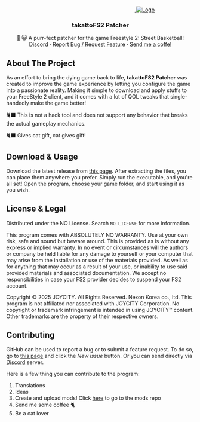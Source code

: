 <!-- PROJECT LOGO -->
<br />
<p align="center">
  <a href="https://takattowo.github.io/takattoFS2/">
    <img src="https://raw.githubusercontent.com/takattowo/takattoFS2/main/fs2/assets/logo.png" alt="Logo" width="238" height="0">
    <img src="https://github.com/user-attachments/assets/2ec591e8-e6a3-4ecb-a01f-a7aa1cbeb996" alt="Logo">
  </a>

  <h3 align="center">takattoFS2 Patcher</h3>

  <p align="center">
    🏀 😺 A purr-fect patcher for the game Freestyle 2: Street Basketball!
    <br />
    <a href="https://discord.gg/yJmKf7PDzS" target="_blank">Discord</a>
    ·
    <a href="https://github.com/takattowo/takattoFS2/issues/new">Report Bug
    /
    Request Feature</a>
    ·
    <a href="https://www.buymeacoffee.com/taka0chan" target="_blank">Send me a coffe!</a>
  </p>
</p>

<!-- ABOUT THE PROJECT -->
## About The Project

As an effort to bring the dying game back to life, **takattoFS2 Patcher** was created to improve the game experience by letting you configure the game into a passionate reality. Making it simple to download and apply stuffs to your FreeStyle 2 client, and it comes with a lot of QOL tweaks that single-handedly make the game better!

🐈‍⬛ This is not a hack tool and does not support any behavior that breaks the actual gameplay mechanics.

🐈‍⬛ Gives cat gift, cat gives gift!



<!-- HOWTORUN -->
## Download & Usage

Download the latest release from [this page](https://github.com/takattowo/takattoFS2/releases). After extracting the files, you can place them anywhere you prefer. Simply run the executable, and you're all set! Open the program, choose your game folder, and start using it as you wish.

<!-- LICENSE -->
## License & Legal

Distributed under the NO License. Search `NO LICENSE` for more information.

This program comes with ABSOLUTELY NO WARRANTY. Use at your own risk, safe and sound but beware around. This is provided as is without any express or implied warranty. In no event or circumstances will the authors or company be held liable for any damage to yourself or your computer that may arise from the installation or use of the materials provided. As well as for anything that may occur as a result of your use, or inability to use said provided materials and associated documentation. We accept no responsibilities in case your FS2 provider decides to suspend your FS2 account.

Copyright © 2025 JOYCITY. All Rights Reserved. Nexon Korea co., ltd. This program is not affiliated nor associated with JOYCITY Corporation. No copyright or trademark infringement is intended in using JOYCITY™ content. Other trademarks are the property of their respective owners.

<!-- CONTRIBUTING -->
## Contributing

GitHub can be used to report a bug or to submit a feature request. To do so, go to [this page](https://github.com/takattowo/takattoFS2/issues) and click the *New issue* button. Or you can send directly via [Discord](https://discord.gg/yJmKf7PDzS) server.

Here is a  few thing you can contribute to the program:
1. Translations
2. Ideas
3. Create and upload mods! Click [here](https://github.com/takattowo/takattoFS2-mods/) to go to the mods repo
4. Send me some coffee 🐈
5. Be a cat lover
